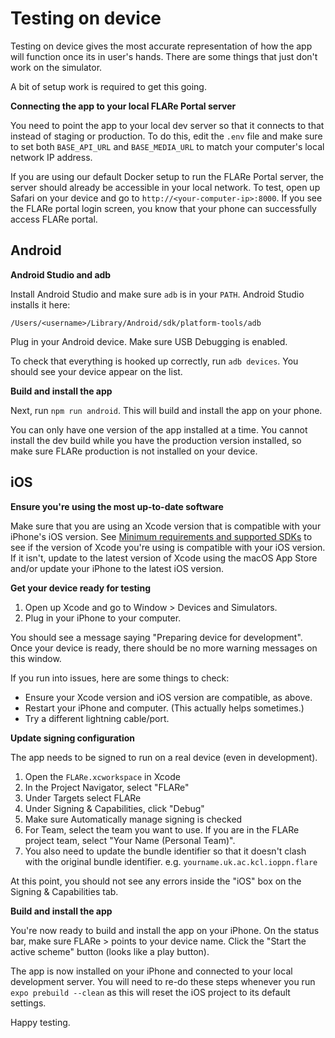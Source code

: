 # Testing on device

Testing on device gives the most accurate representation of how the app will
function once its in user's hands. There are some things that just don't work on
the simulator.

A bit of setup work is required to get this going.

**Connecting the app to your local FLARe Portal server**

You need to point the app to your local dev server so that it connects to that
instead of staging or production. To do this, edit the `.env` file and make sure
to set both `BASE_API_URL` and `BASE_MEDIA_URL` to match your computer's local
network IP address.

If you are using our default Docker setup to run the FLARe Portal server, the
server should already be accessible in your local network. To test, open up
Safari on your device and go to `http://<your-computer-ip>:8000`. If you see the
FLARe portal login screen, you know that your phone can successfully access
FLARe portal.

## Android

**Android Studio and adb**

Install Android Studio and make sure `adb` is in your `PATH`. Android Studio
installs it here:

```
/Users/<username>/Library/Android/sdk/platform-tools/adb
```

Plug in your Android device. Make sure USB Debugging is enabled.

To check that everything is hooked up correctly, run `adb devices`. You should
see your device appear on the list.

**Build and install the app**

Next, run `npm run android`. This will build and install the app on your phone.

You can only have one version of the app installed at a time. You cannot install
the dev build while you have the production version installed, so make sure
FLARe production is not installed on your device.

## iOS

**Ensure you're using the most up-to-date software**

Make sure that you are using an Xcode version that is compatible with your
iPhone's iOS version. See [Minimum requirements and supported
SDKs](https://developer.apple.com/support/xcode/) to see if the version of Xcode
you're using is compatible with your iOS version. If it isn't, update to the
latest version of Xcode using the macOS App Store and/or update your iPhone to
the latest iOS version.

**Get your device ready for testing**

1. Open up Xcode and go to Window > Devices and Simulators.
2. Plug in your iPhone to your computer.

You should see a message saying "Preparing device for development". Once your
device is ready, there should be no more warning messages on this window.

If you run into issues, here are some things to check:

- Ensure your Xcode version and iOS version are compatible, as above.
- Restart your iPhone and computer. (This actually helps sometimes.)
- Try a different lightning cable/port.

**Update signing configuration**

The app needs to be signed to run on a real device (even in development).

1. Open the `FLARe.xcworkspace` in Xcode
2. In the Project Navigator, select "FLARe"
3. Under Targets select FLARe
4. Under Signing & Capabilities, click "Debug"
5. Make sure Automatically manage signing is checked
6. For Team, select the team you want to use. If you are in the FLARe project
   team, select "Your Name (Personal Team)".
7. You also need to update the bundle identifier so that it doesn't clash with
   the original bundle identifier. e.g. `yourname.uk.ac.kcl.ioppn.flare`

At this point, you should not see any errors inside the "iOS" box on the Signing
& Capabilities tab.

**Build and install the app**

You're now ready to build and install the app on your iPhone. On the status bar,
make sure FLARe > <Device name> points to your device name. Click the "Start
the active scheme" button (looks like a play button).

The app is now installed on your iPhone and connected to your local development
server. You will need to re-do these steps whenever you run `expo prebuild --clean`
as this will reset the iOS project to its default settings.

Happy testing.
